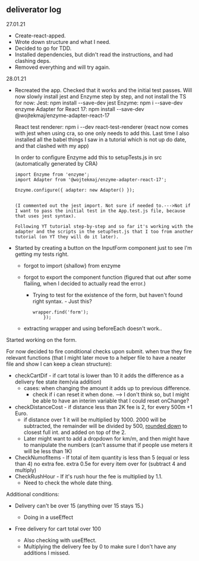 ## deliverator log

27.01.21

- Create-react-apped.
- Wrote down structure and what I need. 
- Decided to go for TDD.
- Installed dependencies, but didn't read the instructions, and had clashing deps. 
- Removed everything and will try again.

28.01.21

- Recreated the app. Checked that it works and the initial test passes. 
  Will now slowly install jest and Enzyme step by step, and not install the TS for now:
  Jest: npm install --save-dev jest
  Enzyme: npm i --save-dev enzyme
  Adapter for React 17: npm install --save-dev @wojtekmaj/enzyme-adapter-react-17

  React test renderer:  npm i --dev react-test-renderer (react now comes with jest when using cra, so one only needs to add this. Last time I also installed all the babel things I saw in a tutorial which is not up do date, and that clashed with my app)

  In order to configure Enzyme add this to setupTests.js in src (automatically generated by CRA)

  ```react
  import Enzyme from 'enzyme';
  import Adapter from '@wojtekmaj/enzyme-adapter-react-17';
  
  Enzyme.configure({ adapter: new Adapter() });


  (I commented out the jest import. Not sure if needed to.--->Not if I want to pass the initial test in the App.test.js file, because that uses jest syntax).

  Following YT tutorial step-by-step and so far it's working with the adapter and the scripts in the setupTest.js that I too from another tutorial (on YT they will do it later).

- Started by creating a button on the InputForm component just to see I'm getting my tests right.

  - forgot to import {shallow} from enzyme

  - forgot to export the component function (figured that out after some flailing, when I decided to actually read the error.)

    - Trying to test for the existence of the form, but haven't found right syntax. - Just this? 

      ```react
      wrapper.find('form');
          });

  - extracting wrapper and using beforeEach doesn't work..


Started working on the form.

For now decided to fire conditional checks upon submit. when true they fire relevant functions (that I might later move to a helper file to have a neater file and show I can keep a clean structure):

* checkCartDif - if cart total is lower than 10 it adds the difference as a delivery fee state item(via addition)
  * cases: when changing the amount it adds up to previous difference. 
    * check if i can reset it when done. --> I don't think so, but I might be able to have an interim variable that I could reset onChange?
* checkDistanceCost - if distance less than 2K fee is 2, for every 500m +1 Euro. 
  * if distance over 1 it will be multiplied by 1000. 2000 will be subtracted, the remainder will be divided by 500, <u>rounded down</u> to closest full int. and added on top of the 2.
  * Later might want to add a dropdown for km/m, and then might have to manipulate the numbers (can't assume that if people use meters it will be less than 1K)
* CheckNumofItems - If total of item quantity is less than 5 (equal or less than 4) no extra fee. extra 0.5e for every item over for (subtract 4 and multiply)
* CheckRushHour - If it's rush hour the fee is multiplied by 1.1.
  * Need to check the whole date thing.

Additional conditions:

* Delivery can't be over 15 (anything over 15 stays 15.)

  * Doing in a useEffect

* Free delivery for cart total over 100

  * Also checking with useEffect. 
  * Multiplying the delivery fee by 0 to make sure I don't have any additions I missed.

  

  

  
